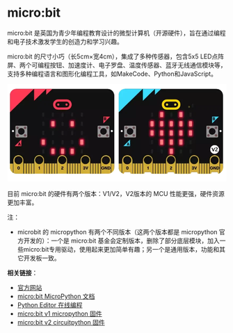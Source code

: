 # micro:bit

micro:bit 是英国为青少年编程教育设计的微型计算机（开源硬件），旨在通过编程和电子技术激发学生的创造力和学习兴趣。

micro:bit 的尺寸小巧（长5cm×宽4cm），集成了多种传感器，包含5x5 LED点阵屏、两个可编程按钮、加速度计、电子罗盘、温度传感器、蓝牙无线通信模块等，支持多种编程语言和图形化编程工具，如MakeCode、Python和JavaScript。

![](microbit.webp)

目前 micro:bit  的硬件有两个版本：V1/V2，V2版本的 MCU 性能更强，硬件资源更加丰富。

注：
- microbit 的 micropython 有两个不同版本（这两个版本都是 micropython 官方开发的）：一个是 micro:bit 基金会定制版本，删除了部分底层模块，加入一些micro:bit专用驱动，使用起来更加简单有趣；另一个是通用版本，功能和其它开发板一致。

**相关链接**：

- [官方网站](https://microbit.org/)
- [micro:bit MicroPython 文档](https://microbit-micropython.readthedocs.io/en/v2-docs/)
- [Python Editor 在线编程](https://python.microbit.org/)
- [micro:bit v1  micropython 固件](https://micropython.org/download/MICROBIT/)
- [micro:bit v2 circuitpython 固件](https://circuitpython.org/board/microbit_v2/)
